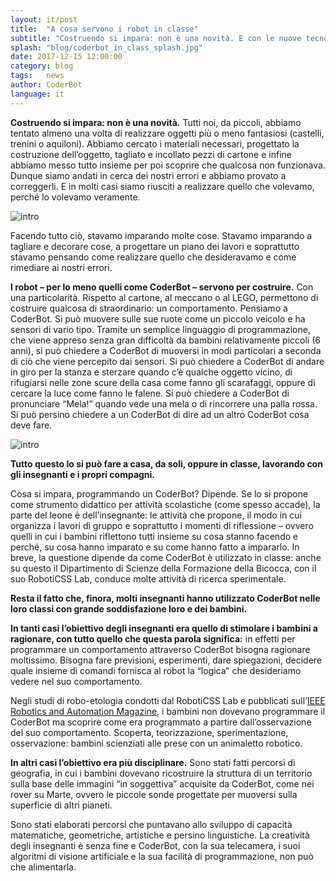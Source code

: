 ```yaml
---
layout: it/post
title:  "A cosa servono i robot in classe"
subtitle: "Costruendo si impara: non è una novità. E con le nuove tecnologie?"
splash: "blog/coderbot_in_class_splash.jpg"
date: 2017-12-15 12:00:00
category: blog
tags:   news
author: CoderBot
language: it
---
```

**Costruendo si impara: non è una novità.** Tutti noi, da piccoli, abbiamo tentato almeno una volta di
realizzare oggetti più o meno fantasiosi (castelli, trenini o aquiloni). Abbiamo cercato i materiali necessari,
progettato la costruzione dell’oggetto, tagliato e incollato pezzi di cartone e infine abbiamo messo tutto
insieme per poi scoprire che qualcosa non funzionava. Dunque siamo andati in cerca dei nostri errori e
abbiamo provato a correggerli. E in molti casi siamo riusciti a realizzare quello che volevamo, perché lo
volevamo veramente.

![intro]({{site.baseurl}}/img/blog/coderbot_in_class_1.jpg)

Facendo tutto ciò, stavamo imparando molte cose. Stavamo imparando a tagliare e decorare cose, a
progettare un piano dei lavori e soprattutto stavamo pensando come realizzare quello che desideravamo e
come rimediare ai nostri errori.

**I robot – per lo meno quelli come CoderBot – servono per costruire.** Con una particolarità. Rispetto al
cartone, al meccano o al LEGO, permettono di costruire qualcosa di straordinario: un comportamento.
Pensiamo a CoderBot. Si può muovere sulle sue ruote come un piccolo veicolo e ha sensori di vario tipo.
Tramite un semplice linguaggio di programmazione, che viene appreso senza gran difficoltà da bambini
relativamente piccoli (6 anni), si può chiedere a CoderBot di muoversi in modi particolari a seconda di ciò
che viene percepito dai sensori. Si può chiedere a CoderBot di andare in giro per la stanza e sterzare
quando c’è qualche oggetto vicino, di rifugiarsi nelle zone scure della casa come fanno gli scarafaggi,
oppure di cercare la luce come fanno le falene. Si può chiedere a CoderBot di pronunciare “Mela!” quando
vede una mela o di rincorrere una palla rossa. Si può persino chiedere a un CoderBot di dire ad un altro
CoderBot cosa deve fare.

![intro]({{site.baseurl}}/img/blog/coderbot_in_class_2.jpg)

**Tutto questo lo si può fare a casa, da soli, oppure in classe, lavorando con gli insegnanti e i propri compagni.**

Cosa si impara, programmando un CoderBot? Dipende. Se lo si propone come strumento didattico per
attività scolastiche (come spesso accade), la parte del leone è dell’insegnante: le attività che propone, il
modo in cui organizza i lavori di gruppo e soprattutto i momenti di riflessione – ovvero quelli in cui i
bambini riflettono tutti insieme su cosa stanno facendo e perché, su cosa hanno imparato e su come hanno
fatto a impararlo. In breve, la questione dipende da come CoderBot è utilizzato in classe: anche su questo il
Dipartimento di Scienze della Formazione della Bicocca, con il suo RobotiCSS Lab, conduce molte attività di
ricerca sperimentale.

**Resta il fatto che, finora, molti insegnanti hanno utilizzato CoderBot nelle loro classi con grande
soddisfazione loro e dei bambini.**

**In tanti casi l’obiettivo degli insegnanti era quello di stimolare i bambini a ragionare, con tutto quello che
questa parola significa:** in effetti per programmare un comportamento attraverso CoderBot bisogna
ragionare moltissimo. Bisogna fare previsioni, esperimenti, dare spiegazioni, decidere quale insieme di
comandi fornisca al robot la “logica” che desideriamo vedere nel suo comportamento.

Negli studi di robo-etologia condotti dal RobotiCSS Lab e pubblicati sull’[IEEE Robotics and Automation
Magazine](http://ieeexplore.ieee.org/document/7470255/?section=abstract), i bambini non dovevano
programmare il CoderBot ma scoprire come era programmato a partire dall’osservazione del suo
comportamento. Scoperta, teorizzazione, sperimentazione, osservazione: bambini scienziati alle prese con
un animaletto robotico.

**In altri casi l’obiettivo era più disciplinare.** Sono stati fatti percorsi di geografia, in cui i bambini dovevano
ricostruire la struttura di un territorio sulla base delle immagini “in soggettiva” acquisite da CoderBot, come
nei rover su Marte, ovvero le piccole sonde progettate per muoversi sulla superficie di altri pianeti.

Sono stati elaborati percorsi che puntavano allo sviluppo di capacità matematiche, geometriche, artistiche
e persino linguistiche. La creatività degli insegnanti è senza fine e CoderBot, con la sua telecamera, i suoi
algoritmi di visione artificiale e la sua facilità di programmazione, non può che alimentarla.
